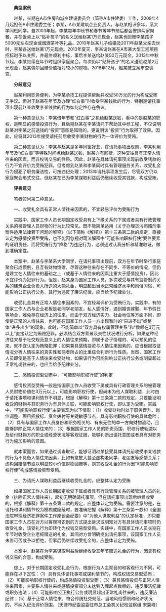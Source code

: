 　　**典型案例**

　　赵某，长期在A市住房和城乡建设委员会（简称A市住建委）工作，2008年4月起担任A市住建委主任；李某，A市某建筑企业负责人，与赵某相识多年，系大学同班同学。自2003年起，李某每年中秋节和春节等年节前后都会安排两家聚餐，并在饭桌上以“贴补孩子”的名义送给赵某1万元现金，赵某也回赠李某孩子5000元左右现金或烟酒茶叶等礼品。2010年赵某儿子结婚及2011年赵某父亲去世时，李某各送给赵某1万元现金。2013年夏天，李某请赵某在A市某大型工程项目招标时予以关照，并最终顺利中标，事后李某送给赵某50万元现金。2013年中秋节起，李某继续在年节时组织家庭聚会，每次仍以“贴补孩子”的名义送给赵某2万元现金，赵某偶尔回赠价值相对较小的财物。2018年12月，赵某被立案审查调查。

　　**分歧意见**

　　赵某利用职务便利，为李某承揽工程提供帮助并收受50万元的行为构成受贿无争议。但对于赵某在年节及办理“红白事”时收受李某钱款的行为，特别是请托事项出现前赵某收受李某钱款的行为如何定性存在争议。

　　第一种意见认为：李某借年节和“红白事”之机给赵某送钱，看中的是赵某的职权，是明显的感情投资行为，且后期赵某在李某请托下帮助其中标工程，不仅说明赵某对李某之前送钱的“投资”意图是知晓的，更说明该“投资”行为取得了效果。因此，应将其2013年接受请托前后收受李某财物的行为一体评价为受贿。

　　第二种意见认为：李某与赵某是多年同窗好友，在请托事项出现前，李某利用年节及“红白事”等特殊时间点给赵某送钱，赵某亦有回赠，这种交往具有正常人情往来的因素，而非权钱交易的性质。因此，赵某在具体请托事项出现前收受钱款的行为不宜评价为受贿犯罪。但考虑到赵某和李某同时具有管理服务关系，收受礼金行为侵犯了职务廉洁性，可按违纪处理；2013年请托事项发生后，尽管双方仍以家庭聚会形式交往，但赵某在已为李某谋取利益后仍继续收受其钱款，构成受贿。

　　**评析意见**

　　笔者赞同第二种意见。

　　一、收受礼金具有正常人情往来因素的，不宜轻易评价为受贿行为

　　实践中，国家工作人员长期固定收受具有上下级关系的下属或者具有行政管理关系的被管理人员财物的行为比较常见。既不能简单适用《关于办理贪污贿赂刑事案件适用法律若干问题的解释》（以下简称《解释》）第十三条第二款的规定，直接认定为感情投资型受贿，也不能因忽视对司法解释中“可能影响职权行使”要件要素的证明责任，而将受贿行为“降格”为违纪行为，必须通过认真分析和精准取证，做到准确定性。

　　本案中，赵某与李某系大学同学，在请托事项出现前，双方在年节时举行家庭聚会已成惯例，且互有财物馈赠，尽管这种往来存在不同步、不等价的情况，但仍是建立在人情往来的基础之上（或基于人情往来的因素比重大于感情投资），因此不宜评价为犯罪行为。但是，赵某身为国家工作人员，多次收受与其有监管制约关系的建筑企业负责人所送的大额礼金，明显超出当地正常经济水平和风俗习惯，可能影响公正执行公务，其行为违反了廉洁纪律，应当给予纪律处分。

　　收受礼金具有正常人情往来因素的，不宜轻易评价为受贿行为。实践中，有的国家工作人员与企业老板是老同学老朋友，私人感情好，遇到婚丧嫁娶、年节假日等场合，难免存在经济上的往来，而由于双方经济实力、社会地位等方面不同，即使是正常的人情往来，也可能在国家工作人员一方出现暂时的“只进不出”或整体“进多出少”的现象。此时，不能简单以“双方具有权属管理关系”和“数额在3万元以上”直接认定为贿赂犯罪，必须结合双方背景及交往状况进行分析。如果这种经济往来基于社交规范意义上的人情往来预期，即属于合乎情理的、可以预见的往来，就不宜认定为贿赂犯罪；如果兼具感情投资与人情往来因素的，应当根据取证情况分析人情往来的真实性和两者所占的比重综合判断行为性质。当然，国家工作人员即使是基于人情往来收受财物，如果该行为可能影响公正执行公务或明显超过正常礼尚往来的，也应当给予纪律处分。

　　二、感情投资型受贿中，“可能影响职权行使”的判定

　　感情投资型受贿一般是指国家工作人员收受下属或具有行政管理关系的被管理人员财物价值在3万元以上，可能影响职权行使，但尚未为他人谋取利益，此时由于请托事项和谋利情节不明显，根据《解释》第十三条第二款的规定，只要能证明收受的财物与其职务行为有具体关联，可能影响职权行使，即认定为受贿。实践中，“可能影响职权行使”主要表现为以下情形：（1）收受财物时处于职务晋升、岗位调整、项目招投标、资金拨付等关键敏感节点，具有影响职权行使的具体危险；（2）具有与国家工作人员身份和职务相关的、有来无往的单一方向财物流动，且能够排除正常人情往来的；（3）根据国家工作人员的职责范围、职权行使轨迹以及给付财物方的职业或经营状况等客观证据，能够判断出请托意图或者具有对职务行为施加影响的意图。

　　就本案而言，如果通过调查取证，能够证明赵某接受具体请托前收受李某钱款的行为不具备人情往来因素，比如有意放大甚至虚构老同学、老朋友等感情关系；虚构回赠情节或以明显较小价值财物回赠等，则其收受礼金的行为因“可能影响职权行使”构成感情投资型受贿。

　　三、为请托人谋取利益后继续收受礼金的，应整体认定为受贿

　　如果国家工作人员长期固定收受下属或者具有行政管理关系的被管理人员的礼金（排除正常人情往来），起初无明确请托事项，但在请托事项出现后继续收受的，根据《解释》第十五条第二款的规定，应整体认定为受贿。需要注意的是，在请托和谋利情节较为模糊或隐蔽时，要准确把握《解释》第十三条第一款和《全国法院审理经济犯罪案件工作座谈会纪要》中“为他人谋取利益”的认定标准，即只要国家工作人员在对方以客观可识别的方式提出诉求或明知对方有具体请托事项时仍收受礼金，该受礼行为即转化为权钱交易型受贿。实践中，有国家工作人员长期在年节时收受企业老板赠送的礼金，其间对方曾明确提出请托事项，该国家工作人员未置可否或予以拒绝，但事后仍继续收受礼金的，应整体认定为受贿。

　　本案中，赵某在为李某谋取利益后继续收受其年节赠送礼金的行为，因具有权钱交易的合意，构成受贿。

　　综上，对于长期固定收受礼金行为，根据行为人主观目的和客观行为不同，可能存在以下定性：（1）具有具体请托事项或谋利情节的，构成权钱交易型受贿；（2）可能影响职权行使的，构成感情投资型受贿；（3）兼具感情投资与正常人情往来因素，主要系人情往来或感情投资部分未达到入罪起点数额的，违反廉洁纪律或职务违法；（4）可能影响公正执行公务或明显超出正常礼尚往来的，违反廉洁纪律；（5）基于正常人情往来，符合传统社交规范、当地风俗惯例和经济状况的，不纳入纪法评价范围。（天津市纪委监委驻市总工会机关纪检监察组 宋冀峰）